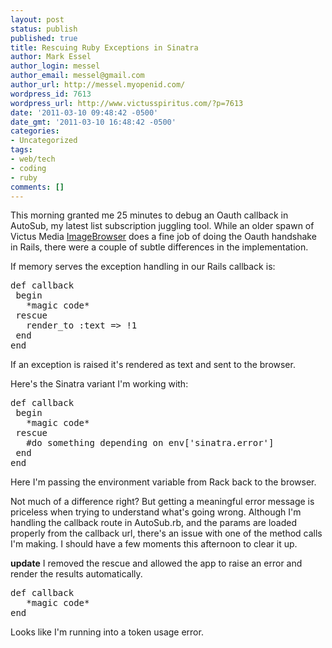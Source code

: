 ```yaml
---
layout: post
status: publish
published: true
title: Rescuing Ruby Exceptions in Sinatra
author: Mark Essel
author_login: messel
author_email: messel@gmail.com
author_url: http://messel.myopenid.com/
wordpress_id: 7613
wordpress_url: http://www.victusspiritus.com/?p=7613
date: '2011-03-10 09:48:42 -0500'
date_gmt: '2011-03-10 16:48:42 -0500'
categories:
- Uncategorized
tags:
- web/tech
- coding
- ruby
comments: []
---
```

<p>This morning granted me 25 minutes to debug an Oauth callback in AutoSub, my latest list subscription juggling tool. While an older spawn of Victus Media <a href="http://imagebrowser.heroku.com">ImageBrowser</a> does a fine job of doing the Oauth handshake in Rails, there were a couple of subtle differences in the implementation.</p>
<p>If memory serves the exception handling in our Rails callback is:</p>
<pre>
def callback
 begin
   *magic code*
 rescue
   render_to :text => !1
 end
end
</pre>
<p>If an exception is raised it's rendered as text and sent to the browser.</p>
<p>Here's the Sinatra variant I'm working with:</p>
<pre>
def callback
 begin
   *magic code*
 rescue
   #do something depending on env['sinatra.error']
 end
end
</pre>
<p>Here I'm passing the environment variable from Rack back to the browser.</p>
<p>Not much of a difference right? But getting a meaningful error message is priceless when trying to understand what's going wrong. Although I'm handling the callback route in AutoSub.rb, and the params are loaded properly from the callback url, there's an issue with one of the method calls I'm making. I should have a few moments this afternoon to clear it up.</p>
<p><b>update</b> I removed the rescue and allowed the app to raise an error and render the results automatically.</p>
<pre>
def callback
   *magic code*
end
</pre>
<p>Looks like I'm running into a token usage error.</p>

